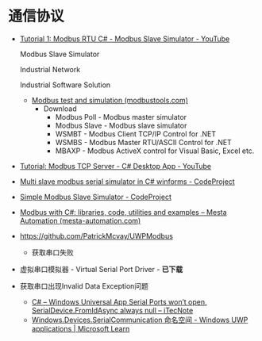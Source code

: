 # 通信协议

- [Tutorial 1: Modbus RTU C# - Modbus Slave Simulator - YouTube](https://www.youtube.com/watch?v=wVYA5m6pAGc)
    
    Modbus Slave Simulator
    
    Industrial Network
    
    Industrial Software Solution
    
    - [Modbus test and simulation (modbustools.com)](https://www.modbustools.com/)
        - Download
            - Modbus Poll - Modbus master simulator
            - Modbus Slave - Modbus slave simulator
            - WSMBT - Modbus Client TCP/IP Control for .NET
            - WSMBS - Modbus Master RTU/ASCII Control for .NET
            - MBAXP - Modbus ActiveX control for Visual Basic, Excel etc.
- [Tutorial: Modbus TCP Server - C# Desktop App - YouTube](https://www.youtube.com/watch?v=W4ufISE5aMM)
- [Multi slave modbus serial simulator in C# winforms - CodeProject](https://www.codeproject.com/Questions/5366078/Multi-slave-modbus-serial-simulator-in-Csharp-winf)
- [Simple Modbus Slave Simulator - CodeProject](https://www.codeproject.com/Articles/21207/Simple-Modbus-Slave-Simulator)
- [Modbus with C#: libraries, code, utilities and examples – Mesta Automation (mesta-automation.com)](https://www.mesta-automation.com/modbus-with-c-sharp-libraries-examples/)
- https://github.com/PatrickMcvay/UWPModbus
    - 获取串口失败
- 虚拟串口模拟器 - Virtual Serial Port Driver - **已下载**
- 获取串口出现Invalid Data Exception问题
    - [C# – Windows Universal App Serial Ports won’t open, SerialDevice.FromIdAsync always null – iTecNote](https://itecnote.com/tecnote/c-windows-universal-app-serial-ports-wont-open-serialdevice-fromidasync-always-null/)
    - [Windows.Devices.SerialCommunication 命名空间 - Windows UWP applications | Microsoft Learn](https://learn.microsoft.com/zh-cn/uwp/api/windows.devices.serialcommunication?view=winrt-22621&redirectedfrom=MSDN)